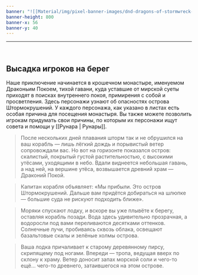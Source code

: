 ```yaml
---
banner: "![[Material/img/pixel-banner-images/dnd-dragons-of-stormwreck-isle-review-dragon-meets-party.jpg]]"
banner-height: 800
banner-x: 56
banner-y: 40
---
```

***

&nbsp;
## Высадка игроков на берег

Наше приключение начинается в крошечном монастыре, именуемом Драконьим Покоем, тихой гавани, куда уставшие от мирской суеты приходят в поисках внутреннего покоя, примирения с собой и просветления. Здесь персонажи узнают об опасностях острова Штормокрушений. У каждого персонажа, как указано в листах есть особая причина для посещения монастыря. Вы также можете позволить игрокам придумать свои причины, по которым их персонажи ищут совета и помощи у [[Рунара | Рунары]].

> После нескольких дней плавания шторм так и не обрушился на ваш корабль — лишь лёгкий дождь и порывистый ветер сопровождали вас. Но вот на горизонте показался остров: скалистый, покрытый густой растительностью, с высокими утёсами, уходящими в небо. Вдали виднеется небольшая гавань, а над ней, на вершине утёса, возвышается древний храм — Драконий Покой.

> Капитан корабля объявляет: «Мы прибыли. Это остров Штормокрушений. Дальше вам придётся добираться на шлюпке — большие суда не рискуют подходить ближе».

> Моряки спускают лодку, и вскоре вы уже плывёте к берегу, оставляя корабль позади. Вода здесь удивительно прозрачная, а водоросли под вами переливаются десятками оттенков. Солнечные лучи, пробиваясь сквозь облака, освещают базальтовые скалы и зелёные холмы острова.

> Ваша лодка причаливает к старому деревянному пирсу, скрипящему под ногами. Впереди — тропа, ведущая вверх по склону к храму. Ветер доносит запах морской соли и чего-то ещё… чего-то древнего, затаившегося на этом острове.